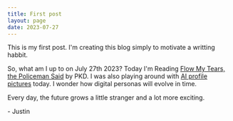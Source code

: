 ```yaml
---
title: First post
layout: page
date: 2023-07-27
---
```

This is my first post. I'm creating this blog simply to motivate a writting habbit. 

So, what am I up to on July 27th 2023?
Today I'm Reading [Flow My Tears, the Policeman Said](https://en.wikipedia.org/wiki/Flow_My_Tears,_the_Policeman_Said) by PKD. I was also playing around with [AI profile pictures](https://www.profilepicture.ai/) today. I wonder how digital personas will evolve in time.  

Every day, the future grows a little stranger and a lot more exciting.

\- Justin